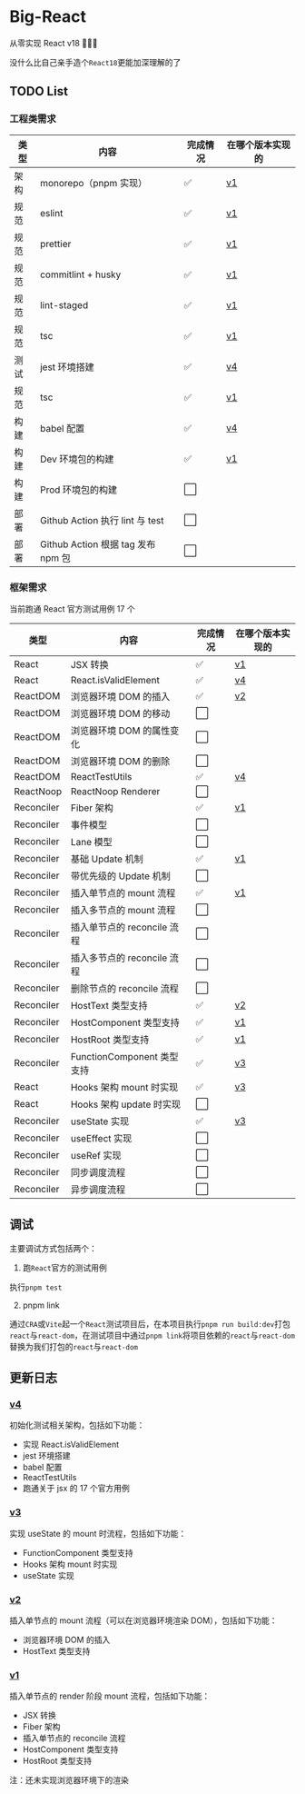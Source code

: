 # Big-React

从零实现 React v18 🎉🎉🎉

没什么比自己亲手造个`React18`更能加深理解的了

## TODO List

### 工程类需求

| 类型 | 内容                               | 完成情况 | 在哪个版本实现的                                  |
| ---- | ---------------------------------- | -------- | ------------------------------------------------- |
| 架构 | monorepo（pnpm 实现）              | ✅       | [v1](https://github.com/BetaSu/big-react/tree/v1) |
| 规范 | eslint                             | ✅       | [v1](https://github.com/BetaSu/big-react/tree/v1) |
| 规范 | prettier                           | ✅       | [v1](https://github.com/BetaSu/big-react/tree/v1) |
| 规范 | commitlint + husky                 | ✅       | [v1](https://github.com/BetaSu/big-react/tree/v1) |
| 规范 | lint-staged                        | ✅       | [v1](https://github.com/BetaSu/big-react/tree/v1) |
| 规范 | tsc                                | ✅       | [v1](https://github.com/BetaSu/big-react/tree/v1) |
| 测试 | jest 环境搭建                      | ✅       | [v4](https://github.com/BetaSu/big-react/tree/v4) |
| 规范 | tsc                                | ✅       | [v1](https://github.com/BetaSu/big-react/tree/v1) |
| 构建 | babel 配置                         | ✅       | [v4](https://github.com/BetaSu/big-react/tree/v4) |
| 构建 | Dev 环境包的构建                   | ✅       | [v1](https://github.com/BetaSu/big-react/tree/v1) |
| 构建 | Prod 环境包的构建                  | ⬜️      |                                                   |
| 部署 | Github Action 执行 lint 与 test    | ⬜️      |                                                   |
| 部署 | Github Action 根据 tag 发布 npm 包 | ⬜️      |                                                   |

### 框架需求

当前跑通 React 官方测试用例 17 个

| 类型       | 内容                        | 完成情况 | 在哪个版本实现的                                  |
| ---------- | --------------------------- | -------- | ------------------------------------------------- |
| React      | JSX 转换                    | ✅       | [v1](https://github.com/BetaSu/big-react/tree/v1) |
| React      | React.isValidElement        | ✅       | [v4](https://github.com/BetaSu/big-react/tree/v4) |
| ReactDOM   | 浏览器环境 DOM 的插入       | ✅       | [v2](https://github.com/BetaSu/big-react/tree/v2) |
| ReactDOM   | 浏览器环境 DOM 的移动       | ⬜️      |                                                   |
| ReactDOM   | 浏览器环境 DOM 的属性变化   | ⬜️      |                                                   |
| ReactDOM   | 浏览器环境 DOM 的删除       | ⬜️      |                                                   |
| ReactDOM   | ReactTestUtils              | ✅       | [v4](https://github.com/BetaSu/big-react/tree/v4) |
| ReactNoop  | ReactNoop Renderer          | ⬜️      |                                                   |
| Reconciler | Fiber 架构                  | ✅       | [v1](https://github.com/BetaSu/big-react/tree/v1) |
| Reconciler | 事件模型                    | ⬜️      |                                                   |
| Reconciler | Lane 模型                   | ⬜️      |                                                   |
| Reconciler | 基础 Update 机制            | ✅       | [v1](https://github.com/BetaSu/big-react/tree/v1) |
| Reconciler | 带优先级的 Update 机制      | ⬜️      |                                                   |
| Reconciler | 插入单节点的 mount 流程     | ✅       | [v1](https://github.com/BetaSu/big-react/tree/v1) |
| Reconciler | 插入多节点的 mount 流程     | ⬜️      |                                                   |
| Reconciler | 插入单节点的 reconcile 流程 | ⬜️      |                                                   |
| Reconciler | 插入多节点的 reconcile 流程 | ⬜️      |                                                   |
| Reconciler | 删除节点的 reconcile 流程   | ⬜️      |                                                   |
| Reconciler | HostText 类型支持           | ✅       | [v2](https://github.com/BetaSu/big-react/tree/v2) |
| Reconciler | HostComponent 类型支持      | ✅       | [v1](https://github.com/BetaSu/big-react/tree/v1) |
| Reconciler | HostRoot 类型支持           | ✅       | [v1](https://github.com/BetaSu/big-react/tree/v1) |
| Reconciler | FunctionComponent 类型支持  | ✅       | [v3](https://github.com/BetaSu/big-react/tree/v3) |
| React      | Hooks 架构 mount 时实现     | ✅       | [v3](https://github.com/BetaSu/big-react/tree/v3) |
| React      | Hooks 架构 update 时实现    | ⬜️      |                                                   |
| Reconciler | useState 实现               | ✅       | [v3](https://github.com/BetaSu/big-react/tree/v3) |
| Reconciler | useEffect 实现              | ⬜️      |                                                   |
| Reconciler | useRef 实现                 | ⬜️      |                                                   |
| Reconciler | 同步调度流程                | ⬜️      |                                                   |
| Reconciler | 异步调度流程                | ⬜️      |                                                   |

## 调试

主要调试方式包括两个：

1. 跑`React`官方的测试用例

执行`pnpm test`

2. pnpm link

通过`CRA`或`Vite`起一个`React`测试项目后，在本项目执行`pnpm run build:dev`打包`react`与`react-dom`，在测试项目中通过`pnpm link`将项目依赖的`react`与`react-dom`替换为我们打包的`react`与`react-dom`

## 更新日志

### [v4](https://github.com/BetaSu/big-react/tree/v4)

初始化测试相关架构，包括如下功能：

- 实现 React.isValidElement
- jest 环境搭建
- babel 配置
- ReactTestUtils
- 跑通关于 jsx 的 17 个官方用例

### [v3](https://github.com/BetaSu/big-react/tree/v3)

实现 useState 的 mount 时流程，包括如下功能：

- FunctionComponent 类型支持
- Hooks 架构 mount 时实现
- useState 实现

### [v2](https://github.com/BetaSu/big-react/tree/v2)

插入单节点的 mount 流程（可以在浏览器环境渲染 DOM），包括如下功能：

- 浏览器环境 DOM 的插入
- HostText 类型支持

### [v1](https://github.com/BetaSu/big-react/tree/v1)

插入单节点的 render 阶段 mount 流程，包括如下功能：

- JSX 转换
- Fiber 架构
- 插入单节点的 reconcile 流程
- HostComponent 类型支持
- HostRoot 类型支持

注：还未实现浏览器环境下的渲染
